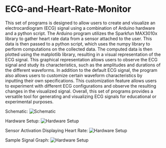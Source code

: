 # ECG-and-Heart-Rate-Monitor

This set of programs is designed to allow users to create and visualize an electrocardiogram (ECG) signal using a combination of Arduino hardware and a python script. The Arduino program utilizes the Sparkfun MAX3010x library to gather heart rate data from a sensor attached to the user. This data is then passed to a python script, which uses the numpy library to perform computations on the collected data. The computed data is then plotted using the matplotlib library, resulting in a visual representation of the ECG signal. This graphical representation allows users to observe the ECG signal and study its characteristics, such as the amplitudes and durations of the different waveforms. In addition to the default ECG signal, the program also allows users to customize certain waveform characteristics by inputting their own specifications. This customization feature allows users to experiment with different ECG configurations and observe the resulting changes in the visualized signal. Overall, this set of programs provides a versatile tool for generating and visualizing ECG signals for educational or experimental purposes.

Schematic:
![Schematic](https://i.imgur.com/7FHopCs.png)

Hardware Setup:
![Hardware Setup](https://i.imgur.com/tqrMKiV.png)

Sensor Activation Displaying Heart Rate:
![Hardware Setup](https://i.imgur.com/VKbW88P.jpg)

Sample Signal Graph:
![Hardware Setup](https://i.imgur.com/DMus8CN.png)

